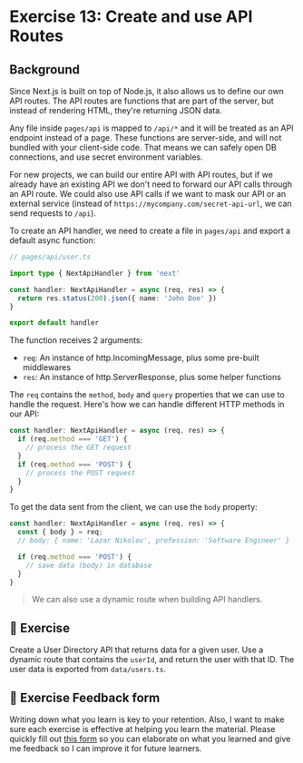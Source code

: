 # Exercise 13: Create and use API Routes

## Background

Since Next.js is built on top of Node.js, it also allows us to define our own API routes. The API routes are functions that are part of the server, but instead of rendering HTML, they're returning JSON data.

Any file inside `pages/api` is mapped to `/api/*` and it will be treated as an API endpoint instead of a page. These functions are server-side, and will not bundled with your client-side code. That means we can safely open DB connections, and use secret environment variables.

For new projects, we can build our entire API with API routes, but if we already have an existing API we don't need to forward our API calls through an API route. We could also use API calls if we want to mask our API or an external service (instead of `https://mycompany.com/secret-api-url`, we can send requests to `/api`).

To create an API handler, we need to create a file in `pages/api` and export a default async function:

```typescript
// pages/api/user.ts

import type { NextApiHandler } from 'next'

const handler: NextApiHandler = async (req, res) => {
  return res.status(200).json({ name: 'John Doe' })
}

export default handler
```

The function receives 2 arguments:
- `req`: An instance of http.IncomingMessage, plus some pre-built middlewares
- `res`: An instance of http.ServerResponse, plus some helper functions

The `req` contains the `method`, `body` and `query` properties that we can use to handle the request. Here's how we can handle different HTTP methods in our API:

```typescript
const handler: NextApiHandler = async (req, res) => {
  if (req.method === 'GET') {
    // process the GET request
  }
  if (req.method === 'POST') {
    // process the POST request
  }
}
```

To get the data sent from the client, we can use the `body` property:

```typescript
const handler: NextApiHandler = async (req, res) => {
  const { body } = req;
  // body: { name: 'Lazar Nikolov', profession: 'Software Engineer' }

  if (req.method === 'POST') {
    // save data (body) in database
  }
}
```

> We can also use a dynamic route when building API handlers.

## 🚀 Exercise

Create a User Directory API that returns data for a given user. Use a dynamic route that contains the `userId`, and return the user with that ID. The user data is exported from `data/users.ts`.

## 🍩 Exercise Feedback form

Writing down what you learn is key to your retention. Also, I want to make sure each exercise is effective at helping you learn the material. Please quickly fill out [this form](https://docs.google.com/forms/d/e/1FAIpQLSeKPJV5UInaNFlZawN7vZdNyPngyinrkp7eoQO0vzwGzh2EtQ/viewform?usp=pp_url&entry.651170566=Exercise+13+-+Create+and+use+API+Routes) so you can elaborate on what you learned and give me feedback so I can improve it for future learners.